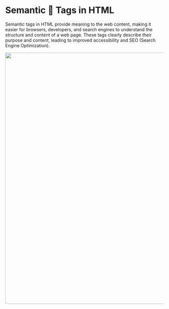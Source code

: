 #  Semantic 🔣 Tags in HTML
Semantic tags in HTML provide meaning to the web content, making it easier for browsers, developers, and search engines to understand the structure and content of a web page. These tags clearly describe their purpose and content, leading to improved accessibility and SEO (Search Engine Optimization).

<p>
<img src="https://cwh-full-next-space.fra1.cdn.digitaloceanspaces.com/tutorial/html-semantic-tags/semantic-tags.png" width = "800px">
</p>